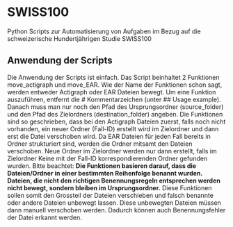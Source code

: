 # SWISS100
Python Scripts zur Automatisierung von Aufgaben im Bezug auf die schweizerische Hundertjährigen Studie SWISS100  
## Anwendung der Scripts
Die Anwendung der Scripts ist einfach. Das Script beinhaltet 2 Funktionen move_actigraph und move_EAR. Wie der Name der Funktionen schon sagt, werden entweder Actigraph oder EAR Dateien bewegt. Um eine Funktion auszuführen, entfernt die # Kommentarzeichen (unter ## Usage example). Danach muss man nur noch den Pfad des Ursprungsordner (source_folder) und den Pfad des Zielordners (destination_folder) angeben. Die Funktionen sind so geschrieben, dass bei den Actigraph Dateien zuerst, falls noch nicht vorhanden, ein neuer Ordner (Fall-ID) erstellt wird im Zielordner und dann erst die Datei verschoben wird. Da EAR Dateien für jeden Fall bereits in Ordner strukturiert sind, werden die Ordner mitsamt den Dateien verschoben. Neue Ordner im Zielordner werden nur dann erstellt, falls im Zielordner Keine mit der Fall-ID korrespondierenden Ordner gefunden wurden.  Bitte beachtet: **Die Funktionen basieren darauf, dass die Dateien/Ordner in einer bestimmten Reihenfolge benannt wurden. Dateien, die nicht den richtigen Benennungsregeln entsprechen werden nicht bewegt, sondern bleiben im Ursprungsordner.** Diese Funktionen sollen somit den Grossteil der Dateien verschieben und falsch benannte oder andere Dateien unbewegt lassen. Diese unbewegten Dateien müssen dann manuell verschoben werden. Dadurch können auch Benennungsfehler der Datei erkannt werden.
